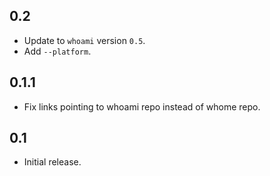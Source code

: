 ## 0.2
* Update to `whoami` version `0.5`.
* Add `--platform`.

## 0.1.1
* Fix links pointing to whoami repo instead of whome repo.

## 0.1
* Initial release.
